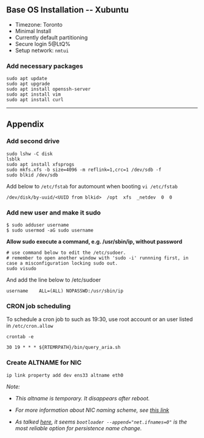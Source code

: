 <h2>Base OS Installation -- Xubuntu</h2>

* Timezone: Toronto
* Minimal Install
* Currently default partitioning
* Secure login <Secure>5@LtQ%<Secure>
* Setup network: `nmtui`


<h3>Add necessary packages</h3>

```
sudo apt update
sudo apt upgrade
sudo apt install openssh-server
sudo apt install vim
sudo apt install curl
```

------------------------------------------------------------------------------------------------

## Appendix

<h3>Add second drive</h3>

```
sudo lshw -C disk
lsblk
sudo apt install xfsprogs
sudo mkfs.xfs -b size=4096 -m reflink=1,crc=1 /dev/sdb -f
sudo blkid /dev/sdb
```

Add below to `/etc/fstab` for automount when booting `vi /etc/fstab`

```
/dev/disk/by-uuid/<UUID from blkid>  /opt  xfs  _netdev  0  0
```

<h3>Add new user and make it sudo</h3>

```
$ sudo adduser username
$ sudo usermod -aG sudo username
```

**Allow sudo execute a command, e.g. /usr/sbin/ip, without password**

```
# use command below to edit the /etc/sudoer.
# remember to open another window with 'sudo -i' runnning first, in case a misconfiguration locking sudo out.
sudo visudo
```

And add the line below to /etc/sudoer

```
username    ALL=(ALL) NOPASSWD:/usr/sbin/ip
```


<h3>CRON job scheduling</h3>

To schedule a cron job to such as 19:30, use root account or an user listed in `/etc/cron.allow`

```
crontab -e

30 19 * * * ${RTEMRPATH}/bin/query_aria.sh
```

<h3>Create ALTNAME for NIC</h3>

```
ip link property add dev ens33 altname eth0
```

_Note:_ 

* _This altname is temporary. It disappears after reboot._

* _For more information about NIC naming scheme, see [this link](https://systemd.io/PREDICTABLE_INTERFACE_NAMES/)_

* _As talked [here](https://www.reddit.com/r/Fedora/comments/qlqo7u/persistent_altname_for_an_interface/), it seems `bootloader --append="net.ifnames=0"` is the most reliable option for persistence name change._
  
